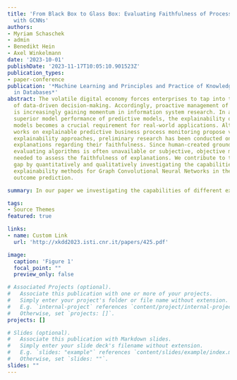 ```yaml
---
title: 'From Black Box to Glass Box: Evaluating Faithfulness of Process Predictions
  with GCNNs'
authors:
- Myriam Schaschek
- admin
- Benedikt Hein
- Axel Winkelmann
date: '2023-10-01'
publishDate: '2023-11-17T10:05:10.901523Z'
publication_types:
- paper-conference
publication: '*Machine Learning and Principles and Practice of Knowledge Discovery
  in Databases*'
abstract: The volatile digital economy forces enterprises to tap into the potential 
  of data-driven decision-making. Accordingly, proactive management of business processes 
  is increasingly gaining momentum in information system research. In addition to the 
  superior model performance of predictive models, the explainability of deep learning 
  models becomes a crucial requirement for real-world applications. Although recent 
  works on explainable predictive business process monitoring propose various 
  explainability approaches, preliminary research has been conducted on evaluating 
  explanations regarding their faithfulness. Since human-created ground truth for 
  evaluating algorithms is often unavailable or subjective, objective metrics are
  needed to assess the faithfulness of explanations. We contribute to this research
  gap by quantitatively and qualitatively investigating the capabilities of different
  explainability methods for Graph Convolutional Neural Networks in the context of
  outcome prediction.

summary: In our paper we investigating the capabilities of different explainability methods for GNNs

tags:
- Source Themes
featured: true

links:
- name: Custom Link
  url: 'http://xkdd2023.isti.cnr.it/papers/425.pdf'

image:
  caption: 'Figure 1'
  focal_point: ""
  preview_only: false

# Associated Projects (optional).
#   Associate this publication with one or more of your projects.
#   Simply enter your project's folder or file name without extension.
#   E.g. `internal-project` references `content/project/internal-project/index.md`.
#   Otherwise, set `projects: []`.
projects: []

# Slides (optional).
#   Associate this publication with Markdown slides.
#   Simply enter your slide deck's filename without extension.
#   E.g. `slides: "example"` references `content/slides/example/index.md`.
#   Otherwise, set `slides: ""`.
slides: ""
---
```

